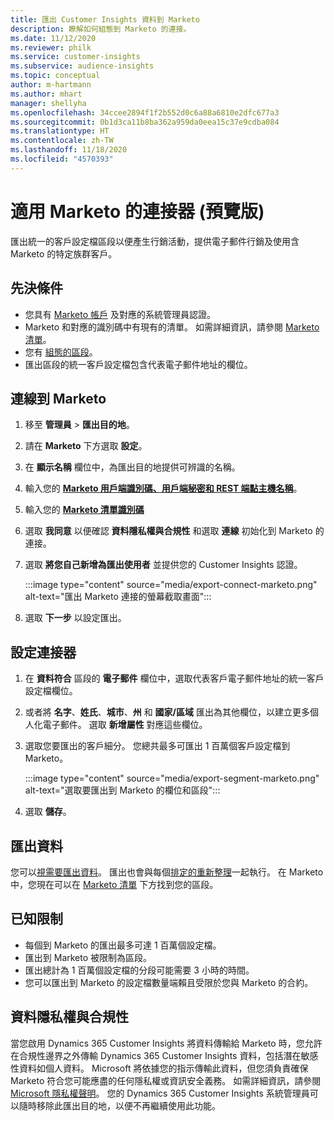 ```yaml
---
title: 匯出 Customer Insights 資料到 Marketo
description: 瞭解如何組態到 Marketo 的連接。
ms.date: 11/12/2020
ms.reviewer: philk
ms.service: customer-insights
ms.subservice: audience-insights
ms.topic: conceptual
author: m-hartmann
ms.author: mhart
manager: shellyha
ms.openlocfilehash: 34ccee2894f1f2b552d0c6a88a6810e2dfc677a3
ms.sourcegitcommit: 0b1d3ca11b8ba362a959da0eea15c37e9cdba084
ms.translationtype: HT
ms.contentlocale: zh-TW
ms.lasthandoff: 11/18/2020
ms.locfileid: "4570393"
---
```

# <a name="connector-for-marketo-preview"></a>適用 Marketo 的連接器 (預覽版)

匯出統一的客戶設定檔區段以便產生行銷活動，提供電子郵件行銷及使用含 Marketo 的特定族群客戶。

## <a name="prerequisites"></a>先決條件

-   您具有 [Marketo 帳戶](https://login.marketo.com/) 及對應的系統管理員認證。
-   Marketo 和對應的識別碼中有現有的清單。 如需詳細資訊，請參閱 [ Marketo 清單](https://docs.marketo.com/display/public/DOCS/Understanding+Static+Lists)。
-   您有 [組態的區段](segments.md)。
-   匯出區段的統一客戶設定檔包含代表電子郵件地址的欄位。

## <a name="connect-to-marketo"></a>連線到 Marketo

1. 移至 **管理員** > **匯出目的地**。

1. 請在 **Marketo** 下方選取 **設定**。

1. 在 **顯示名稱** 欄位中，為匯出目的地提供可辨識的名稱。

1. 輸入您的 **[Marketo 用戶端識別碼、用戶端秘密和 REST 端點主機名稱](https://developers.marketo.com/rest-api/authentication/)**。

1. 輸入您的 **[Marketo 清單識別碼](https://docs.marketo.com/display/public/DOCS/Understanding+Static+Lists)** 

1. 選取 **我同意** 以便確認 **資料隱私權與合規性** 和選取 **連線** 初始化到 Marketo 的連接。

1. 選取 **將您自己新增為匯出使用者** 並提供您的 Customer Insights 認證。

   :::image type="content" source="media/export-connect-marketo.png" alt-text="匯出 Marketo 連接的螢幕截取畫面":::

1. 選取 **下一步** 以設定匯出。

## <a name="configure-the-connector"></a>設定連接器

1. 在 **資料符合** 區段的 **電子郵件** 欄位中，選取代表客戶電子郵件地址的統一客戶設定檔欄位。 

1. 或者將 **名字**、**姓氏**、**城市**、**州** 和 **國家/區域** 匯出為其他欄位，以建立更多個人化電子郵件。 選取 **新增屬性** 對應這些欄位。

1. 選取您要匯出的客戶細分。 您總共最多可匯出 1 百萬個客戶設定檔到 Marketo。

   :::image type="content" source="media/export-segment-marketo.png" alt-text="選取要匯出到 Marketo 的欄位和區段":::

1. 選取 **儲存**。

## <a name="export-the-data"></a>匯出資料

您可以[視需要匯出資料](export-destinations.md)。 匯出也會與每個[排定的重新整理](system.md#schedule-tab)一起執行。 在 Marketo 中，您現在可以在 [Marketo 清單](ttps://docs.marketo.com/display/public/DOCS/Understanding+Static+Lists) 下方找到您的區段。

## <a name="known-limitations"></a>已知限制

- 每個到 Marketo 的匯出最多可達 1 百萬個設定檔。
- 匯出到 Marketo 被限制為區段。
- 匯出總計為 1 百萬個設定檔的分段可能需要 3 小時的時間。 
- 您可以匯出到 Marketo 的設定檔數量端賴且受限於您與 Marketo 的合約。

## <a name="data-privacy-and-compliance"></a>資料隱私權與合規性

當您啟用 Dynamics 365 Customer Insights 將資料傳輸給 Marketo 時，您允許在合規性邊界之外傳輸 Dynamics 365 Customer Insights 資料，包括潛在敏感性資料如個人資料。 Microsoft 將依據您的指示傳輸此資料，但您須負責確保 Marketo 符合您可能應盡的任何隱私權或資訊安全義務。 如需詳細資訊，請參閱 [Microsoft 隱私權聲明](https://go.microsoft.com/fwlink/?linkid=396732)。
您的 Dynamics 365 Customer Insights 系統管理員可以隨時移除此匯出目的地，以便不再繼續使用此功能。
